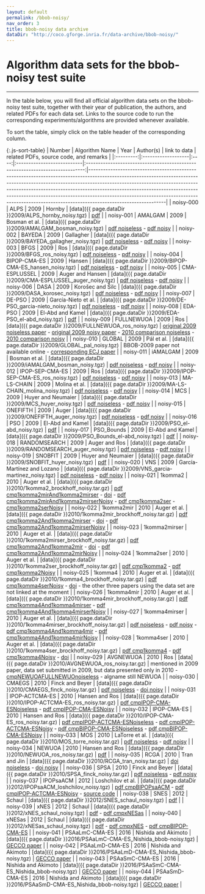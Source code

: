 ```yaml
---
layout: default
permalink: /bbob-noisy/
nav_order: 3
title: bbob-noisy data archive
dataDir: "http://coco.gforge.inria.fr/data-archive/bbob-noisy/"
---
```


# Algorithm data sets for the bbob-noisy test suite  #
---


<!-- TODO: move towards the following link when GForge gets turned off:

dataDir: "https://raw.githubusercontent.com/numbbo/data-archive/gh-pages/bbob-noisy/"

-->


<!-- Make tables sortable -->
<script type="text/javascript" src="{{site.baseurl}}/sort-table.js"></script>

In the table below, you will find all official algorithm data sets on the bbob-noisy test suite, 
together with their year of publication, the authors, and related PDFs for each data set. Links to the 
source code to run the corresponding experiments/algorithms are provided whenever available.

To sort the table, simply click on the table header of the corresponding column.


{:.js-sort-table}
|  Number   |   Algorithm Name   | Year | Author(s)                  |                               link to data                                    | related PDFs, source code, and remarks                                                                                                                                                                                                                                                                                                                                                                                              |
|:---------:|:-------------------|:----:|:---------------------------|:-----------------------------------------------------------------------------:|-------------------------------------------------------------------------------------------------------------------------------------------------------------------------------------------------------------------------------------------------------------------------------------------------------------------------------------------------------------------------------------------------------------------------------------|
| noisy-000 | ALPS               | 2009 | Hornby                     | [data]({{ page.dataDir }}2009/ALPS_hornby_noisy.tgz)                         | [pdf](http://coco.gforge.inria.fr/lib/exe/fetch.php?media=pdf2009:hornby-alps.pdf)                                                                                                                                                                                                                                                                                                                                                  |
| noisy-001 | AMALGAM            | 2009 | Bosman et al.              | [data]({{ page.dataDir }}2009/AMALGAM_bosman_noisy.tgz)                      | [pdf noiseless](http://sci2s.ugr.es/sites/default/files/files/TematicWebSites/EAMHCO/contributionsGECCO09/p2247-bosman.pdf) - [pdf noisy](http://sci2s.ugr.es/sites/default/files/files/TematicWebSites/EAMHCO/contributionsGECCO09/p2351-bosman.pdf)                                                                                                                                                                               |
| noisy-002 | BAYEDA             | 2009 | Gallagher                  | [data]({{ page.dataDir }}2009/BAYEDA_gallagher_noisy.tgz)                    | [pdf noiseless](http://staff.itee.uq.edu.au/marcusg/papers/wk2008-gallagher.pdf) - [pdf noisy](http://staff.itee.uq.edu.au/marcusg/papers/wk2022-gallagher.pdf)                                                                                                                                                                                                                                                                     |
| noisy-003 | BFGS               | 2009 | Ros                        | [data]({{ page.dataDir }}2009/BFGS_ros_noisy.tgz)                            | [pdf noiseless](http://sci2s.ugr.es/sites/default/files/files/TematicWebSites/EAMHCO/contributionsGECCO09/p2409-ros.pdf) - [pdf noisy](http://sci2s.ugr.es/sites/default/files/files/TematicWebSites/EAMHCO/contributionsGECCO09/p2415-ros.pdf)                                                                                                                                                                                     |
| noisy-004 | BIPOP-CMA-ES       | 2009 | Hansen                     | [data]({{ page.dataDir }}2009/BIPOP-CMA-ES_hansen_noisy.tgz)                 | [pdf noiseless](http://sci2s.ugr.es/sites/default/files/files/TematicWebSites/EAMHCO/contributionsGECCO09/p2389-hansen.pdf) - [pdf noisy](http://sci2s.ugr.es/sites/default/files/files/TematicWebSites/EAMHCO/contributionsGECCO09/p2397-hansen.pdf)                                                                                                                                                                               |
| noisy-005 | CMA-ESPLUSSEL      | 2009 | Auger and Hansen           | [data]({{ page.dataDir }}2009/CMA-ESPLUSSEL_auger_noisy.tgz)                 | [pdf noiseless](http://sci2s.ugr.es/sites/default/files/files/TematicWebSites/EAMHCO/contributionsGECCO09/p2459-auger.pdf) - [pdf noisy](http://sci2s.ugr.es/sites/default/files/files/TematicWebSites/EAMHCO/contributionsGECCO09/p2467-auger.pdf)                                                                                                                                                                                 |
| noisy-006 | DASA               | 2009 | Korošec and Šilc           | [data]({{ page.dataDir }}2009/DASA_korosec_noisy.tgz)                        | [pdf noiseless](http://sci2s.ugr.es/sites/default/files/files/TematicWebSites/EAMHCO/contributionsGECCO09/p2295-korosec.pdf) - [pdf noisy](http://sci2s.ugr.es/sites/default/files/files/TematicWebSites/EAMHCO/contributionsGECCO09/p2375-korosec.pdf)                                                                                                                                                                             |
| noisy-007 | DE-PSO             | 2009 | García-Nieto et al.        | [data]({{ page.dataDir }}2009/DE-PSO_garcia-nieto_noisy.tgz)                 | [pdf noiseless](http://sci2s.ugr.es/sites/default/files/files/TematicWebSites/EAMHCO/contributionsGECCO09/p2231-garcia-nieto.pdf) - [pdf noisy](http://sci2s.ugr.es/sites/default/files/files/TematicWebSites/EAMHCO/contributionsGECCO09/p2343-garcia-nieto.pdf)                                                                                                                                                                   |
| noisy-008 | EDA-PSO            | 2009 | El-Abd and Kamel           | [data]({{ page.dataDir }}2009/EDA-PSO_el-abd_noisy.tgz)                      | [pdf](http://sci2s.ugr.es/sites/default/files/files/TematicWebSites/EAMHCO/contributionsGECCO09/p2263-elabd.pdf)                                                                                                                                                                                                                                                                                                                    |
| noisy-009 | FULLNEWUOA         | 2009 | Ros                        | [data]({{ page.dataDir }}2009/FULLNEWUOA_ros_noisy.tgz)                      | [original 2009 noiseless paper](http://sci2s.ugr.es/sites/default/files/files/TematicWebSites/EAMHCO/contributionsGECCO09/p2421-ros.pdf) - [original 2009 noisy paper](http://sci2s.ugr.es/sites/default/files/files/TematicWebSites/EAMHCO/contributionsGECCO09/p2429-ros.pdf) - [2010 comparison noiseless](https://hal.inria.fr/inria-00473774/document) - [2010 comparison noisy](https://hal.inria.fr/inria-00473776/document) |
| noisy-010 | GLOBAL             | 2009 | Pál et al.                 | [data]({{ page.dataDir }}2009/GLOBAL_pal_noisy.tgz)                          | BBOB-2009 paper not available online - [corresponding ECJ paper](http://www.mat.univie.ac.at/~neum/ms/pal.pdf)                                                                                                                                                                                                                                                                                                                      |
| noisy-011 | iAMALGAM           | 2009 | Bosman et al.              | [data]({{ page.dataDir }}2009/iAMALGAM_bosman_noisy.tgz)                     | [pdf noiseless](http://sci2s.ugr.es/sites/default/files/files/TematicWebSites/EAMHCO/contributionsGECCO09/p2247-bosman.pdf) - [pdf noisy](http://sci2s.ugr.es/sites/default/files/files/TematicWebSites/EAMHCO/contributionsGECCO09/p2351-bosman.pdf)                                                                                                                                                                               |
| noisy-012 | IPOP-SEP-CMA-ES    | 2009 | Ros                        | [data]({{ page.dataDir }}2009/IPOP-SEP-CMA-ES_ros_noisy.tgz)                 | [pdf noiseless](http://sci2s.ugr.es/sites/default/files/files/TematicWebSites/EAMHCO/contributionsGECCO09/p2435-ros.pdf) - [pdf noisy](http://sci2s.ugr.es/sites/default/files/files/TematicWebSites/EAMHCO/contributionsGECCO09/p2441-ros.pdf)                                                                                                                                                                                     |
| noisy-013 | MA-LS-CHAIN        | 2009 | Molina et al.              | [data]({{ page.dataDir }}2009/MA-LS-CHAIN_molina_noisy.tgz)                  | [pdf noiseless](http://sci2s.ugr.es/sites/default/files/files/TematicWebSites/EAMHCO/contributionsGECCO09/p2255-molina.pdf) - [pdf noisy](http://sci2s.ugr.es/sites/default/files/files/TematicWebSites/EAMHCO/contributionsGECCO09/p2359-molina.pdf)                                                                                                                                                                               |
| noisy-014 | MCS                | 2009 | Huyer and Neumaier         | [data]({{ page.dataDir }}2009/MCS_huyer_noisy.tgz)                           | [pdf noiseless](http://www.mat.univie.ac.at/~neum/ms/mcs_exact.pdf) - [pdf noisy](http://www.mat.univie.ac.at/~neum/ms/mcs_noisy.pdf)                                                                                                                                                                                                                                                                                               |
| noisy-015 | ONEFIFTH           | 2009 | Auger                      | [data]({{ page.dataDir }}2009/ONEFIFTH_auger_noisy.tgz)                      | [pdf noiseless](http://sci2s.ugr.es/sites/default/files/files/TematicWebSites/EAMHCO/contributionsGECCO09/p2447-auger.pdf) - [pdf noisy](http://sci2s.ugr.es/sites/default/files/files/TematicWebSites/EAMHCO/contributionsGECCO09/p2453-auger.pdf)                                                                                                                                                                                 |
| noisy-016 | PSO                | 2009 | El-Abd and Kamel           | [data]({{ page.dataDir }}2009/PSO_el-abd_noisy.tgz)                          | [pdf](http://sci2s.ugr.es/sites/default/files/files/TematicWebSites/EAMHCO/contributionsGECCO09/p2269-elabd.pdf)                                                                                                                                                                                                                                                                                                                    |
| noisy-017 | PSO_Bounds         | 2009 | El-Abd and Kamel           | [data]({{ page.dataDir }}2009/PSO_Bounds_el-abd_noisy.tgz)                   | [pdf](http://sci2s.ugr.es/sites/default/files/files/TematicWebSites/EAMHCO/contributionsGECCO09/p2275-elabd.pdf)                                                                                                                                                                                                                                                                                                                    |
| noisy-018 | RANDOMSEARCH       | 2009 | Auger and Ros              | [data]({{ page.dataDir }}2009/RANDOMSEARCH_auger_noisy.tgz)                  | [pdf noiseless](http://sci2s.ugr.es/sites/default/files/files/TematicWebSites/EAMHCO/contributionsGECCO09/p2479-auger.pdf) - [pdf noisy](http://sci2s.ugr.es/sites/default/files/files/TematicWebSites/EAMHCO/contributionsGECCO09/p2485-auger.pdf)                                                                                                                                                                                 |
| noisy-019 | SNOBFIT            | 2009 | Huyer and Neumaier         | [data]({{ page.dataDir }}2009/SNOBFIT_huyer_noisy.tgz)                       | [pdf](http://www.mat.univie.ac.at/~neum/ms/snobfit_noisy.pdf)                                                                                                                                                                                                                                                                                                                                                                       |
| noisy-020 | VNS                | 2009 | García-Martínez and Lozano | [data]({{ page.dataDir }}2009/VNS_garcia-martinez_noisy.tgz)                 | [pdf noiseless](http://sci2s.ugr.es/sites/default/files/files/TematicWebSites/EAMHCO/contributionsGECCO09/p2287-garcia-martinez.pdf) - [pdf noisy](http://sci2s.ugr.es/sites/default/files/files/TematicWebSites/EAMHCO/contributionsGECCO09/p2367-garcia-martinez.pdf)                                                                                                                                                             |
| noisy-021 | 1komma2            | 2010 | Auger et al.               | [data]({{ page.dataDir }}2010/1komma2_brockhoff_noisy.tar.gz)                | [pdf cmp1komma2mirAnd1komma2mirser](https://hal.inria.fr/inria-00502435) - [doi](http://dx.doi.org/10.1145/1830761.1830772) - [pdf cmp1komma2mirAnd1komma2mirserNoisy](http://sci2s.ugr.es/eamhco/pdfs/contributionsGECCO10/p1575-auger.pdf) - [pdf cmp1komma2ser](https://hal.inria.fr/inria-00502431/document) - [cmp1komma2serNoisy](https://hal.inria.fr/inria-00502432/document)                                               |
| noisy-022 | 1komma2mir         | 2010 | Auger et al.               | [data]({{ page.dataDir }}2010/1komma2mir_brockhoff_noisy.tar.gz)             | [pdf cmp1komma2And1komma2mirser](https://hal.inria.fr/inria-00502435) - [doi](http://dx.doi.org/10.1145/1830761.1830772) - [pdf cmp1komma2And1komma2mirserNoisy](http://sci2s.ugr.es/eamhco/pdfs/contributionsGECCO10/p1575-auger.pdf)                                                                                                                                                                                              |
| noisy-023 | 1komma2mirser      | 2010 | Auger et al.               | [data]({{ page.dataDir }}2010/1komma2mirser_brockhoff_noisy.tar.gz)          | [pdf cmp1komma2And1komma2mir](https://hal.inria.fr/inria-00502435) - [doi](http://dx.doi.org/10.1145/1830761.1830772) - [pdf cmp1komma2And1komma2mirNoisy](http://sci2s.ugr.es/eamhco/pdfs/contributionsGECCO10/p1575-auger.pdf)                                                                                                                                                                                                    |
| noisy-024 | 1komma2ser         | 2010 | Auger et al.               | [data]({{ page.dataDir }}2010/1komma2ser_brockhoff_noisy.tar.gz)             | [pdf cmp1komma2](https://hal.inria.fr/inria-00502431/document) - [pdf cmp1komma2Noisy](https://hal.inria.fr/inria-00502432/document)                                                                                                                                                                                                                                                                                                |
| noisy-025 | 1komma4            | 2010 | Auger et al.               | [data]({{ page.dataDir }}2010/1komma4_brockhoff_noisy.tar.gz)                | [pdf cmp1komma4serNoisy](https://hal.inria.fr/inria-00502434/document) - [doi](http://dx.doi.org/10.1145/1830761.1830780) - the other three papers using the data set are not linked at the moment                                                                                                                                                                                                                                  |
| noisy-026 | 1komma4mir         | 2010 | Auger et al.               | [data]({{ page.dataDir }}2010/1komma4mir_brockhoff_noisy.tar.gz)             | [pdf cmp1komma4And1komma4mirser](http://sci2s.ugr.es/eamhco/pdfs/contributionsGECCO10/p1559-auger.pdf) - [pdf cmp1komma4And1komma4mirserNoisy](http://sci2s.ugr.es/eamhco/pdfs/contributionsGECCO10/p1583-auger.pdf)                                                                                                                                                                                                                |
| noisy-027 | 1komma4mirser      | 2010 | Auger et al.               | [data]({{ page.dataDir }}2010/1komma4mirser_brockhoff_noisy.tar.gz)          | [pdf noiseless](http://sci2s.ugr.es/eamhco/pdfs/contributionsGECCO10/p1617-auger.pdf) - [pdf noisy](http://sci2s.ugr.es/eamhco/pdfs/contributionsGECCO10/p1625-auger.pdf) - [pdf cmp1komma4And1komma4mir](http://sci2s.ugr.es/eamhco/pdfs/contributionsGECCO10/p1559-auger.pdf) - [pdf cmp1komma4And1komma4mirNoisy](http://sci2s.ugr.es/eamhco/pdfs/contributionsGECCO10/p1583-auger.pdf)                                          |
| noisy-028 | 1komma4ser         | 2010 | Auger et al.               | [data]({{ page.dataDir }}2010/1komma4ser_brockhoff_noisy.tar.gz)             | [pdf cmp1komma4](https://hal.inria.fr/inria-00502433/document) - [pdf cmp1komma4Noisy](https://hal.inria.fr/inria-00502434/document) - [doi](http://dx.doi.org/10.1145/1830761.1830780)                                                                                                                                                                                                                                             |
| noisy-029 | AVGNEWUOA          | 2010 | Ros                        | [data]({{ page.dataDir }}2010/AVGNEWUOA_ros_noisy.tar.gz)                    | mentioned in 2009 paper, data set submitted in 2009, but data presented only in 2010 - [cmpNEWUOAFULLNEWUOnoiseless](https://hal.inria.fr/inria-00473776/document) - algname still NEWUOA                                                                                                                                                                                                                                           |
| noisy-030 | CMAEGS             | 2010 | Finck and Beyer            | [data]({{ page.dataDir }}2010/CMAEGS_finck_noisy.tar.gz)                     | [pdf noiseless](https://www.researchgate.net/profile/Steffen_Finck/publication/220740259_Benchmarking_CMA-EGS_on_the_BBOB_2010_noiseless_function_testbed/links/09e4150e5889c7141e000000.pdf) - [doi noisy](http://dx.doi.org/10.1145/1830761.1830784)                                                                                                                                                                              |
| noisy-031 | IPOP-ACTCMA-ES     | 2010 | Hansen and Ros             | [data]({{ page.dataDir }}2010/IPOP-ACTCMA-ES_ros_noisy.tar.gz)               | [pdf cmpIPOP-CMA-ESNoiseless](http://www.cmap.polytechnique.fr/~nikolaus.hansen/ws1p32-hansen.pdf) - [pdf cmpIPOP-CMA-ESNoisy](http://www.cmap.polytechnique.fr/~nikolaus.hansen/ws1p33-hansen.pdf)                                                                                                                                                                                                                                 |
| noisy-032 | IPOP-CMA-ES        | 2010 | Hansen and Ros             | [data]({{ page.dataDir }}2010/IPOP-CMA-ES_ros_noisy.tar.gz)                  | [pdf cmpIPOP-ACTCMA-ESNoiseless](http://www.cmap.polytechnique.fr/~nikolaus.hansen/ws1p32-hansen.pdf) - [pdf cmpIPOP-ACTCMA-ESNoisy](http://www.cmap.polytechnique.fr/~nikolaus.hansen/ws1p33-hansen.pdf) - [pdf cmpBIPOP-CMA-ESNoiseless](https://hal.inria.fr/inria-00473777/document) - [pdf cmpBIPOP-CMA-ESNoisy](https://hal.inria.fr/inria-00473778/document)                                                                 |
| noisy-033 | MOS                | 2010 | LaTorre et al.             | [data]({{ page.dataDir }}2010/MOS_torre_noisy.tar.gz)                        | [pdf noiseless](http://oa.upm.es/7689/2/INVE_MEM_2010_84733.pdf) - [pdf noisy](http://oa.upm.es/7735/2/INVE_MEM_2010_84760.pdf)                                                                                                                                                                                                                                                                                                     |
| noisy-034 | NEWUOA             | 2010 | Hansen and Ros             | [data]({{ page.dataDir }}2010/NEWUOA_ros_noisy.tar.gz)                       | [pdf](https://hal.inria.fr/inria-00473776/document)                                                                                                                                                                                                                                                                                                                                                                                 | 
| noisy-035 | RCGA               | 2010 | Tran and Jin               | [data]({{ page.dataDir }}2010/RCGA_tran_noisy.tar.gz)                        | [doi noiseless](http://dx.doi.org/10.1145/1830761.1830797) - [doi noisy](http://dx.doi.org/10.1145/1830761.1830796)                                                                                                                                                                                                                                                                                                                 |
| noisy-036 | SPSA               | 2010 | Finck and Beyer            | [data]({{ page.dataDir }}2010/SPSA_finck_noisy.tar.gz)                       | [pdf noiseless](https://www.researchgate.net/profile/Steffen_Finck/publication/220743445_Benchmarking_SPSA_on_BBOB-2010_noiseless_function_testbed/links/09e4150e5889bc24a6000000.pdf) - [pdf noisy](https://www.researchgate.net/profile/Steffen_Finck/publication/220740542_Benchmarking_SPSA_on_BBOB-2010_noisy_function_testbed/links/09e4150e5889c4a807000000.pdf)                                                             |
| noisy-037 | IPOPsaACM          | 2012 | Loshchilov et al.          | [data]({{ page.dataDir }}2012/IPOPsaACM_loshchilov_noisy.tgz)                | [pdf cmpBIPOPsaACM](http://www.cmap.polytechnique.fr/~nikolaus.hansen/proceedings/2012/GECCO/companion/p175.pdf) - [pdf cmpIPOP-ACTCMA-ESNoisy](http://www.cmap.polytechnique.fr/~nikolaus.hansen/proceedings/2012/GECCO/companion/p261.pdf) - [source code](http://coco.gforge.inria.fr/BBOB2012sourcecodes/loshchilov_BBOB2012_noiseless_IPOPsaACM.tgz)                                                                           |
| noisy-038 | SNES               | 2012 | Schaul                     | [data]({{ page.dataDir }}2012/SNES_schaul_noisy.tgz)                         | [pdf](http://www.cmap.polytechnique.fr/~nikolaus.hansen/proceedings/2012/GECCO/companion/p205.pdf)                                                                                                                                                                                                                                                                                                                                  |
| noisy-039 | xNES               | 2012 | Schaul                     | [data]({{ page.dataDir }}2012/xNES_schaul_noisy.tgz)                         | [pdf](http://www.cmap.polytechnique.fr/~nikolaus.hansen/proceedings/2012/GECCO/companion/p213.pdf) - [pdf cmpxNESas](http://www.cmap.polytechnique.fr/~nikolaus.hansen/proceedings/2012/GECCO/companion/p221.pdf)                                                                                                                                                                                                                   |
| noisy-040 | xNESas             | 2012 | Schaul                     | [data]({{ page.dataDir }}2012/xNESas_schaul_noisy.tgz)                       | [pdf](http://www.cmap.polytechnique.fr/~nikolaus.hansen/proceedings/2012/GECCO/companion/p229.pdf) - [pdf cmpxNES](http://www.cmap.polytechnique.fr/~nikolaus.hansen/proceedings/2012/GECCO/companion/p221.pdf) - [pdf cmpBIPOP-CMA-ES](http://www.cmap.polytechnique.fr/~nikolaus.hansen/proceedings/2012/GECCO/companion/p237.pdf)                                                                                                |
| noisy-041 | PSAaLmC-CMA-ES     | 2016 | Nishida and Akimoto        | [data]({{ page.dataDir }}2016/PSAaLmC-CMA-ES_Nishida_bbob-noisy.tgz)         | [GECCO paper](https://www.researchgate.net/profile/Youhei_Akimoto/publication/302359371_Evaluating_the_Population_Size_Adaptation_Mechanism_for_CMA-ES_on_the_BBOB_Noisy_Testbed/links/572fd0ab08ae744151904d91.pdf)                                                                                                                                                                                                                |
| noisy-042 | PSAaLmD-CMA-ES     | 2016 | Nishida and Akimoto        | [data]({{ page.dataDir }}2016/PSAaLmD-CMA-ES_Nishida_bbob-noisy.tgz)         | [GECCO paper](https://www.researchgate.net/profile/Youhei_Akimoto/publication/302359371_Evaluating_the_Population_Size_Adaptation_Mechanism_for_CMA-ES_on_the_BBOB_Noisy_Testbed/links/572fd0ab08ae744151904d91.pdf)                                                                                                                                                                                                                |
| noisy-043 | PSAaSmC-CMA-ES     | 2016 | Nishida and Akimoto        | [data]({{ page.dataDir }}2016/PSAaSmC-CMA-ES_Nishida_bbob-noisy.tgz)         | [GECCO paper](https://www.researchgate.net/profile/Youhei_Akimoto/publication/302359371_Evaluating_the_Population_Size_Adaptation_Mechanism_for_CMA-ES_on_the_BBOB_Noisy_Testbed/links/572fd0ab08ae744151904d91.pdf)                                                                                                                                                                                                                |
| noisy-044 | PSAaSmD-CMA-ES     | 2016 | Nishida and Akimoto        | [data]({{ page.dataDir }}2016/PSAaSmD-CMA-ES_Nishida_bbob-noisy.tgz)         | [GECCO paper](https://www.researchgate.net/profile/Youhei_Akimoto/publication/302359371_Evaluating_the_Population_Size_Adaptation_Mechanism_for_CMA-ES_on_the_BBOB_Noisy_Testbed/links/572fd0ab08ae744151904d91.pdf)                                                                                                                                                                                                                |


<link rel="stylesheet" href="{{ '/assets/css/custom.css' | relative_url }}"/>

